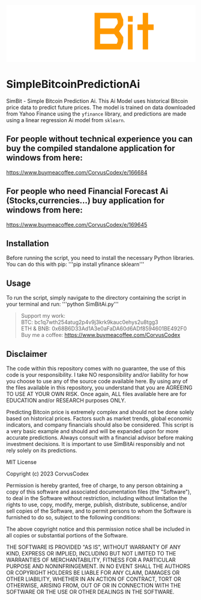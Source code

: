 <p align="center">
  <img src="https://github.com/CorvusCodex/SimpleBitcoinPredictionAi/blob/main/SimBitai.png?raw=true">
</p>


# SimpleBitcoinPredictionAi
SimBit - Simple Bitcoin Prediction Ai. This Ai Model uses historical Bitcoin price data to predict future prices.
The model is trained on data downloaded from Yahoo Finance using the `yfinance` library, and predictions are made using a linear regression Ai model from `sklearn`.

## For people without technical experience you can buy the compiled standalone application for windows from here:
https://www.buymeacoffee.com/CorvusCodex/e/166684

## For people who need Financial Forecast Ai (Stocks,currencies...) buy application for windows from here:
https://www.buymeacoffee.com/CorvusCodex/e/169645

## Installation

Before running the script, you need to install the necessary Python libraries. You can do this with pip:
'''pip install yfinance sklearn'''

## Usage
To run the script, simply navigate to the directory containing the script in your terminal and run:
'''python SimBitAi.py'''


>Support my work:<br>
>BTC: bc1q7wth254atug2p4v9j3krk9kauc0ehys2u8tgg3<br>
>ETH & BNB: 0x68B6D33Ad1A3e0aFaDA60d6ADf8594601BE492F0<br>
>Buy me a coffee: https://www.buymeacoffee.com/CorvusCodex

## Disclaimer

The code within this repository comes with no guarantee, the use of this code is your responsibility. I take NO responsibility and/or liability for how you choose to use any of the source code available here. By using any of the files available in this repository, you understand that you are AGREEING TO USE AT YOUR OWN RISK. Once again, ALL files available here are for EDUCATION and/or RESEARCH purposes ONLY.

Predicting Bitcoin price is extremely complex and should not be done solely based on historical prices. Factors such as market trends, global economic indicators, and company financials should also be considered. This script is a very basic example and should and will be expanded upon for more accurate predictions. Always consult with a financial advisor before making investment decisions. It is important to use SimBitAi responsibly and not rely solely on its predictions.

MIT License

Copyright (c) 2023 CorvusCodex

Permission is hereby granted, free of charge, to any person obtaining a copy
of this software and associated documentation files (the "Software"), to deal
in the Software without restriction, including without limitation the rights
to use, copy, modify, merge, publish, distribute, sublicense, and/or sell
copies of the Software, and to permit persons to whom the Software is
furnished to do so, subject to the following conditions:

The above copyright notice and this permission notice shall be included in all
copies or substantial portions of the Software.

THE SOFTWARE IS PROVIDED "AS IS", WITHOUT WARRANTY OF ANY KIND, EXPRESS OR
IMPLIED, INCLUDING BUT NOT LIMITED TO THE WARRANTIES OF MERCHANTABILITY,
FITNESS FOR A PARTICULAR PURPOSE AND NONINFRINGEMENT. IN NO EVENT SHALL THE
AUTHORS OR COPYRIGHT HOLDERS BE LIABLE FOR ANY CLAIM, DAMAGES OR OTHER
LIABILITY, WHETHER IN AN ACTION OF CONTRACT, TORT OR OTHERWISE, ARISING FROM,
OUT OF OR IN CONNECTION WITH THE SOFTWARE OR THE USE OR OTHER DEALINGS IN THE
SOFTWARE.
